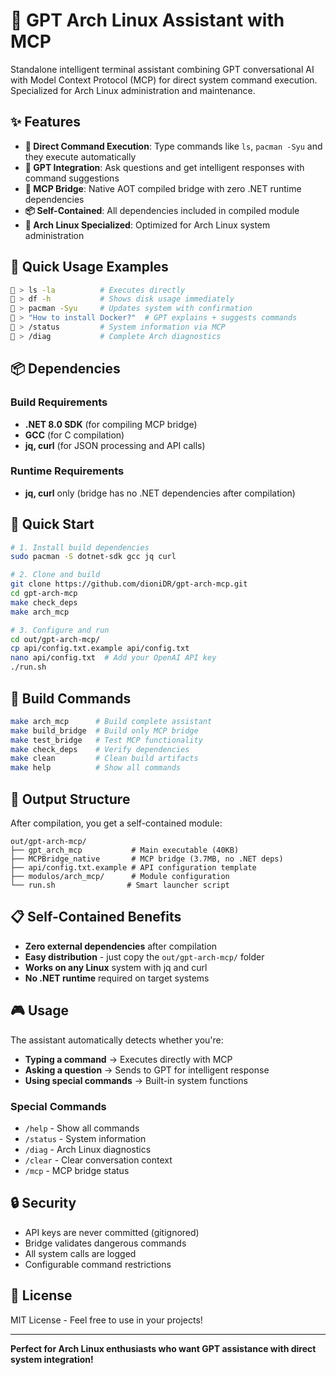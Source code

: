 # 🚀 GPT Arch Linux Assistant with MCP

Standalone intelligent terminal assistant combining GPT conversational AI with Model Context Protocol (MCP) for direct system command execution. Specialized for Arch Linux administration and maintenance.

## ✨ Features

- **🤖 Direct Command Execution**: Type commands like `ls`, `pacman -Syu` and they execute automatically
- **💬 GPT Integration**: Ask questions and get intelligent responses with command suggestions  
- **🌉 MCP Bridge**: Native AOT compiled bridge with zero .NET runtime dependencies
- **📦 Self-Contained**: All dependencies included in compiled module
- **🔧 Arch Linux Specialized**: Optimized for Arch Linux system administration

## 🎯 Quick Usage Examples

```bash
🤖 > ls -la          # Executes directly
🤖 > df -h           # Shows disk usage immediately  
🤖 > pacman -Syu     # Updates system with confirmation
🤖 > "How to install Docker?"  # GPT explains + suggests commands
🤖 > /status         # System information via MCP
🤖 > /diag           # Complete Arch diagnostics
```

## 📦 Dependencies

### Build Requirements
- **.NET 8.0 SDK** (for compiling MCP bridge)
- **GCC** (for C compilation)
- **jq, curl** (for JSON processing and API calls)

### Runtime Requirements  
- **jq, curl** only (bridge has no .NET dependencies after compilation)

## 🚀 Quick Start

```bash
# 1. Install build dependencies
sudo pacman -S dotnet-sdk gcc jq curl

# 2. Clone and build
git clone https://github.com/dioniDR/gpt-arch-mcp.git
cd gpt-arch-mcp
make check_deps
make arch_mcp

# 3. Configure and run
cd out/gpt-arch-mcp/
cp api/config.txt.example api/config.txt
nano api/config.txt  # Add your OpenAI API key
./run.sh
```

## 🔧 Build Commands

```bash
make arch_mcp      # Build complete assistant
make build_bridge  # Build only MCP bridge  
make test_bridge   # Test MCP functionality
make check_deps    # Verify dependencies
make clean         # Clean build artifacts
make help          # Show all commands
```

## 📁 Output Structure

After compilation, you get a self-contained module:

```
out/gpt-arch-mcp/
├── gpt_arch_mcp           # Main executable (40KB)
├── MCPBridge_native       # MCP bridge (3.7MB, no .NET deps)
├── api/config.txt.example # API configuration template
├── modulos/arch_mcp/      # Module configuration
└── run.sh                # Smart launcher script
```

## 📋 Self-Contained Benefits

- **Zero external dependencies** after compilation
- **Easy distribution** - just copy the `out/gpt-arch-mcp/` folder
- **Works on any Linux** system with jq and curl
- **No .NET runtime** required on target systems

## 🎮 Usage

The assistant automatically detects whether you're:
- **Typing a command** → Executes directly with MCP
- **Asking a question** → Sends to GPT for intelligent response
- **Using special commands** → Built-in system functions

### Special Commands
- `/help` - Show all commands
- `/status` - System information
- `/diag` - Arch Linux diagnostics  
- `/clear` - Clear conversation context
- `/mcp` - MCP bridge status

## 🔒 Security

- API keys are never committed (gitignored)
- Bridge validates dangerous commands
- All system calls are logged
- Configurable command restrictions

## 📄 License

MIT License - Feel free to use in your projects!

---

**Perfect for Arch Linux enthusiasts who want GPT assistance with direct system integration!**
